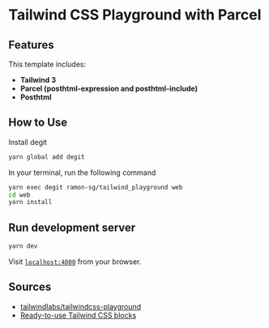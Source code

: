 # Tailwind CSS Playground with Parcel

## Features

This template includes:

- **Tailwind 3**
- **Parcel (posthtml-expression and posthtml-include)**
- **Posthtml**

## How to Use

Install degit

```bash
yarn global add degit
```

In your terminal, run the following command

```bash
yarn exec degit ramon-sg/tailwind_playground web
cd web
yarn install
```

## Run development server

```bash
yarn dev
```

Visit [`localhost:4000`](http://localhost:4000) from your browser.

## Sources

- [tailwindlabs/tailwindcss-playground](https://github.com/tailwindlabs/tailwindcss-playground)
- [Ready-to-use Tailwind CSS blocks](https://mertjf.github.io/tailblocks/)
